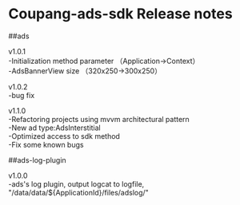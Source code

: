 # Coupang-ads-sdk Release notes<br>

##ads

v1.0.1 <br>
-Initialization method parameter （Application->Context）<br>
-AdsBannerView size （320x250->300x250）<br>

v1.0.2 <br>
-bug fix <br>

v1.1.0 <br>
-Refactoring projects using mvvm architectural pattern <br>
-New ad type:AdsInterstitial <br>
-Optimized access to sdk method <br>
-Fix some known bugs <br>

##ads-log-plugin

v1.0.0 <br>
-ads's log plugin, output logcat to logfile, "/data/data/${ApplicationId}/files/adslog/"